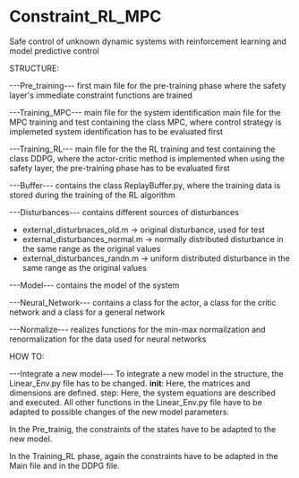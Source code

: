 # Constraint_RL_MPC
Safe control of unknown dynamic systems with reinforcement learning and model predictive control

STRUCTURE:

---Pre_training---
first main file for the pre-training phase where the safety layer's immediate constraint functions are trained

---Training_MPC---
main file for the system identification
main file for the MPC training and test
containing the class MPC, where control strategy is implemeted
system identification has to be evaluated first

---Training_RL---
main file for the the RL training and test
containing the class DDPG, where the actor-critic method is implemented
when using the safety layer, the pre-training phase has to be evaluated first

---Buffer---
contains the class ReplayBuffer.py, where the training data is stored during the training of the RL algorithm

---Disturbances---
contains different sources of disturbances
- external_disturbnaces_old.m -> original disturbance, used for test
- external_disturbances_normal.m -> normally distributed disturbance in the same range as the original values
- external_disturbances_randn.m -> uniform distributed disturbance in the same range as the original values

---Model---
contains the model of the system

---Neural_Network---
contains a class for the actor, a class for the critic network and a class for a general network

---Normalize---
realizes functions for the min-max normailzation and renormalization for the data used for neural networks


HOW TO:

---Integrate a new model---
To integrate a new model in the structure, the Linear_Env.py file has to be changed.
__init__: Here, the matrices and dimensions are defined.
step: Here, the system equations are described and executed.
All other functions in the Linear_Env.py file have to be adapted to possible changes of the new model parameters.

In the Pre_trainig, the constraints of the states have to be adapted to the new model.

In the Training_RL phase, again the constraints have to be adapted in the Main file and in the DDPG file.



